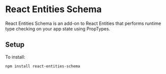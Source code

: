# React Entities Schema

React Entities Schema is an add-on to React Entities that performs runtime type checking on your app state using PropTypes.

## Setup

To install:
```
npm install react-entities-schema
```
